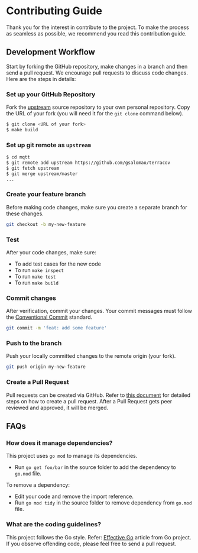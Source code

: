 # Contributing Guide

Thank you for the interest in contribute to the project. To make the process as
seamless as possible, we recommend you read this contribution guide.

## Development Workflow

Start by forking the GitHub repository, make changes in a branch and then send a
pull request. We encourage pull requests to discuss code changes. Here are the
steps in details:

### Set up your GitHub Repository

Fork the [upstream](https://github.com/gsalomao/terracov/fork) source repository
to your own personal repository. Copy the URL of your fork (you will need it for
the `git clone` command below).

```sh
$ git clone <URL of your fork>
$ make build
```

### Set up git remote as ``upstream``

```sh
$ cd mqtt
$ git remote add upstream https://github.com/gsalomao/terracov
$ git fetch upstream
$ git merge upstream/master
...
```

### Create your feature branch

Before making code changes, make sure you create a separate branch for these
changes.

```sh
git checkout -b my-new-feature
```

### Test

After your code changes, make sure:

- To add test cases for the new code
- To run `make inspect`
- To run `make test`
- To run `make build`

### Commit changes

After verification, commit your changes. Your commit messages must follow the
[Conventional Commit](https://www.conventionalcommits.org/en/v1.0.0/) standard.

```sh
git commit -m 'feat: add some feature'
```

### Push to the branch

Push your locally committed changes to the remote origin (your fork).

```sh
git push origin my-new-feature
```

### Create a Pull Request

Pull requests can be created via GitHub. Refer to
[this document](https://help.github.com/articles/creating-a-pull-request/) for
detailed steps on how to create a pull request. After a Pull Request gets peer
reviewed and approved, it will be merged.

## FAQs

### How does it manage dependencies?

This project uses `go mod` to manage its dependencies.
- Run `go get foo/bar` in the source folder to add the dependency to `go.mod`
	file.

To remove a dependency:

- Edit your code and remove the import reference.
- Run `go mod tidy` in the source folder to remove dependency from `go.mod`
	file.

### What are the coding guidelines?

This project follows the Go style. Refer:
[Effective Go](https://github.com/golang/go/wiki/CodeReviewComments) article
from Go project. If you observe offending code, please feel free to send a pull
request.
